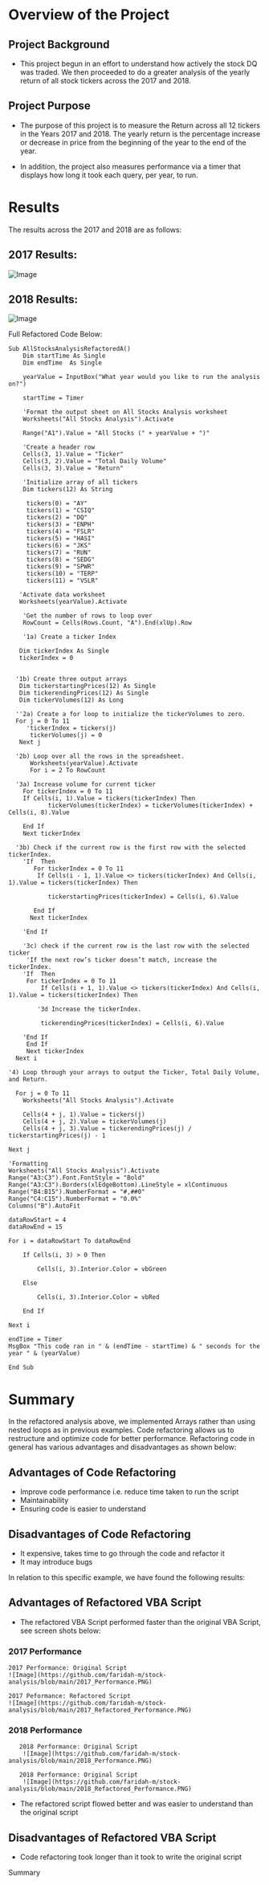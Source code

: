 # Overview of the Project 
## Project Background
* This project begun in an effort to understand how actively the stock DQ was traded. We then proceeded to do a greater analysis of the yearly return of all stock tickers across the 2017 and 2018. 

## Project Purpose
* The purpose of this project is to measure the Return across all 12 tickers in the Years 2017 and 2018. The yearly return is the percentage increase or decrease in price from the beginning of the year to the end of the year.
    
* In addition, the project also measures performance via a timer that displays how long it took each query, per year, to run.
   
# Results

The results across the 2017 and 2018 are as follows:
## 2017 Results:

![Image](https://github.com/faridah-m/stock-analysis/blob/main/2017_Refactored_Results.PNG)

## 2018 Results:

![Image](https://github.com/faridah-m/stock-analysis/blob/main/2018_Refactored_Results.PNG)

Full Refactored Code Below:

    Sub AllStocksAnalysisRefactoredA()
        Dim startTime As Single
        Dim endTime  As Single

        yearValue = InputBox("What year would you like to run the analysis on?")

        startTime = Timer
    
        'Format the output sheet on All Stocks Analysis worksheet
        Worksheets("All Stocks Analysis").Activate
    
        Range("A1").Value = "All Stocks (" + yearValue + ")"
    
        'Create a header row
        Cells(3, 1).Value = "Ticker"
        Cells(3, 2).Value = "Total Daily Volume"
        Cells(3, 3).Value = "Return"

        'Initialize array of all tickers
        Dim tickers(12) As String
    
         tickers(0) = "AY"
         tickers(1) = "CSIQ"
         tickers(2) = "DQ"
         tickers(3) = "ENPH"
         tickers(4) = "FSLR"
         tickers(5) = "HASI"
         tickers(6) = "JKS"
         tickers(7) = "RUN"
         tickers(8) = "SEDG"
         tickers(9) = "SPWR"
         tickers(10) = "TERP"
         tickers(11) = "VSLR"
    
       'Activate data worksheet
       Worksheets(yearValue).Activate
    
        'Get the number of rows to loop over
        RowCount = Cells(Rows.Count, "A").End(xlUp).Row
    
        '1a) Create a ticker Index
        
       Dim tickerIndex As Single
       tickerIndex = 0
         

      '1b) Create three output arrays
       Dim tickerstartingPrices(12) As Single
       Dim tickerendingPrices(12) As Single
       Dim tickerVolumes(12) As Long

      ''2a) Create a for loop to initialize the tickerVolumes to zero.
      For j = 0 To 11
         'tickerIndex = tickers(j)
          tickerVolumes(j) = 0
       Next j
             
      '2b) Loop over all the rows in the spreadsheet.
          Worksheets(yearValue).Activate
          For i = 2 To RowCount
    
      '3a) Increase volume for current ticker
        For tickerIndex = 0 To 11
        If Cells(i, 1).Value = tickers(tickerIndex) Then
               tickerVolumes(tickerIndex) = tickerVolumes(tickerIndex) + Cells(i, 8).Value

        End If
        Next tickerIndex
        
      '3b) Check if the current row is the first row with the selected tickerIndex.
        'If  Then
           For tickerIndex = 0 To 11
            If Cells(i - 1, 1).Value <> tickers(tickerIndex) And Cells(i, 1).Value = tickers(tickerIndex) Then

               tickerstartingPrices(tickerIndex) = Cells(i, 6).Value

           End If
          Next tickerIndex
            
        'End If
        
        '3c) check if the current row is the last row with the selected ticker
         'If the next row’s ticker doesn’t match, increase the tickerIndex.
        'If  Then
         For tickerIndex = 0 To 11
             If Cells(i + 1, 1).Value <> tickers(tickerIndex) And Cells(i, 1).Value = tickers(tickerIndex) Then
                   
            '3d Increase the tickerIndex.
            
             tickerendingPrices(tickerIndex) = Cells(i, 6).Value
            
        'End If
         End If
         Next tickerIndex
      Next i
    
    '4) Loop through your arrays to output the Ticker, Total Daily Volume, and Return.
    
      For j = 0 To 11
        Worksheets("All Stocks Analysis").Activate
        
        Cells(4 + j, 1).Value = tickers(j)
        Cells(4 + j, 2).Value = tickerVolumes(j)
        Cells(4 + j, 3).Value = tickerendingPrices(j) / tickerstartingPrices(j) - 1
        
    Next j
    
    'Formatting
    Worksheets("All Stocks Analysis").Activate
    Range("A3:C3").Font.FontStyle = "Bold"
    Range("A3:C3").Borders(xlEdgeBottom).LineStyle = xlContinuous
    Range("B4:B15").NumberFormat = "#,##0"
    Range("C4:C15").NumberFormat = "0.0%"
    Columns("B").AutoFit

    dataRowStart = 4
    dataRowEnd = 15

    For i = dataRowStart To dataRowEnd
        
        If Cells(i, 3) > 0 Then
            
            Cells(i, 3).Interior.Color = vbGreen
            
        Else
        
            Cells(i, 3).Interior.Color = vbRed
            
        End If
        
    Next i
 
    endTime = Timer
    MsgBox "This code ran in " & (endTime - startTime) & " seconds for the year " & (yearValue)

    End Sub
    
# Summary

In the refactored analysis above, we implemented Arrays rather than using nested loops as in previous examples. Code refactoring allows us to restructure and optimize code for better performance. Refactoring code in general has various advantages and disadvantages as shown below:

## Advantages of Code Refactoring
* Improve code performance i.e. reduce time taken to run the script 
* Maintainability
* Ensuring code is easier to understand

## Disadvantages of Code Refactoring
* It expensive, takes time to go through the code and refactor it
* It may introduce bugs

In relation to this specific example, we have found the following results:

## Advantages of Refactored VBA Script
* The refactored VBA Script performed faster than the original VBA Script, see screen shots below:

### 2017 Performance

    2017 Performance: Original Script
    ![Image](https://github.com/faridah-m/stock-analysis/blob/main/2017_Performance.PNG)
    
    2017 Peformance: Refactored Script
    ![Image](https://github.com/faridah-m/stock-analysis/blob/main/2017_Refactored_Performance.PNG)

### 2018 Performance

       2018 Performance: Original Script
        ![Image](https://github.com/faridah-m/stock-analysis/blob/main/2018_Performance.PNG)
       
       2018 Performance: Original Script
        ![Image](https://github.com/faridah-m/stock-analysis/blob/main/2018_Refactored_Performance.PNG)
        
 * The refactored script flowed better and was easier to understand than the original script
    

## Disadvantages of Refactored VBA Script
* Code refactoring took longer than it took to write the original script



        



Summary
